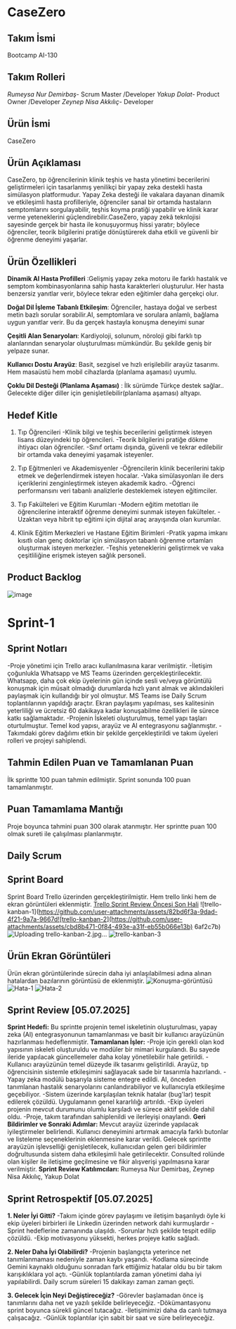 # CaseZero

## Takım İsmi
Bootcamp AI-130

## Takım Rolleri
*Rumeysa Nur Demirbaş*- Scrum Master /Developer
*Yakup Dolat*- Product Owner /Developer
*Zeynep Nisa Akkılıç*- Developer

## Ürün İsmi
CaseZero

## Ürün Açıklaması
CaseZero, tıp öğrencilerinin klinik teşhis ve hasta yönetimi becerilerini geliştirmeleri için tasarlanmış yenilikçi bir yapay zeka destekli hasta simülasyon platformudur. Yapay Zeka desteği ile vakalara dayanan dinamik ve etkileşimli hasta profilleriyle, öğrenciler sanal bir ortamda hastaların semptomlarını sorgulayabilir, teşhis koyma pratiği yapabilir ve klinik karar verme yeteneklerini güçlendirebilir.CaseZero, yapay zekâ teknlojisi sayesinde gerçek bir hasta ile konuşuyormuş hissi yaratır; böylece öğrenciler, teorik bilgilerini pratiğe dönüştürerek daha etkili ve güvenli bir öğrenme deneyimi yaşarlar.

## Ürün Özellikleri
**Dinamik AI Hasta Profilleri** :Gelişmiş yapay zeka motoru ile farklı hastalık ve semptom kombinasyonlarına sahip hasta karakterleri oluşturulur. Her hasta benzersiz yanıtlar verir, böylece tekrar eden eğitimler daha gerçekçi olur.

**Doğal Dil İşleme Tabanlı Etkileşim**: Öğrenciler, hastaya doğal ve serbest metin bazlı sorular sorabilir.AI, semptomlara ve sorulara anlamlı, bağlama uygun yanıtlar verir. Bu da gerçek hastayla konuşma deneyimi sunar

**Çeşitli Alan Senaryoları**: Kardiyoloji, solunum, nöroloji gibi farklı tıp alanlarından senaryolar oluşturulması mümkündür. Bu şekilde geniş bir yelpaze sunar.

**Kullanıcı Dostu Arayüz**: Basit, sezgisel ve hızlı erişilebilir arayüz tasarımı. Hem masaüstü hem mobil cihazlarda (planlama aşaması) uyumlu.

**Çoklu Dil Desteği (Planlama Aşaması)** : İlk sürümde Türkçe destek sağlar.. Gelecekte diğer diller için genişletilebilir(planlama aşaması) altyapı.

## Hedef Kitle
1. Tıp Öğrencileri
-Klinik bilgi ve teşhis becerilerini geliştirmek isteyen lisans düzeyindeki tıp öğrencileri.
-Teorik bilgilerini pratiğe dökme ihtiyacı olan öğrenciler.
-Sınıf ortamı dışında, güvenli ve tekrar edilebilir bir ortamda vaka deneyimi yaşamak isteyenler.

2. Tıp Eğitmenleri ve Akademisyenler
-Öğrencilerin klinik becerilerini takip etmek ve değerlendirmek isteyen hocalar.
-Vaka simülasyonları ile ders içeriklerini zenginleştirmek isteyen akademik kadro.
-Öğrenci performansını veri tabanlı analizlerle desteklemek isteyen eğitimciler.

3. Tıp Fakülteleri ve Eğitim Kurumları
-Modern eğitim metotları ile öğrencilerine interaktif öğrenme deneyimi sunmak isteyen fakülteler.
-Uzaktan veya hibrit tıp eğitimi için dijital araç arayışında olan kurumlar.

4. Klinik Eğitim Merkezleri ve Hastane Eğitim Birimleri
-Pratik yapma imkanı kısıtlı olan genç doktorlar için simülasyon tabanlı öğrenme ortamları oluşturmak isteyen merkezler.
-Teşhis yeteneklerini geliştirmek ve vaka çeşitliliğine erişmek isteyen sağlık personeli.

## Product Backlog
![image](https://github.com/user-attachments/assets/47f8c4e8-cde2-4a05-b230-cd62741c57f1)

# Sprint-1
## Sprint Notları
-Proje yönetimi için Trello aracı kullanılmasına karar verilmiştir.
-İletişim çoğunlukla Whatsapp ve MS Teams üzerinden gerçekleştirilecektir. Whatsapp, daha çok ekip üyelerinin gün içinde sesli ve/veya görüntülü konuşmak için müsait olmadığı durumlarda hızlı yanıt almak ve aklındakileri paylaşmak için kullandığı bir yol olmuştur.  MS Teams ise Daily Scrum toplantılarının yapıldığı araçtır. Ekran paylaşımı yapılması, ses kalitesinin yeterliliği ve ücretsiz 60 dakikaya kadar konuşabilme özellikleri ile sürece katkı sağlamaktadır.
-Projenin İskeleti oluşturulmuş, temel yapı taşları oturtulmuştur. Temel kod yapısı, arayüz ve AI entegrasyonu sağlanmıştır.
-Takımdaki görev dağılımı etkin bir şekilde gerçekleştirildi ve takım üyeleri rolleri ve projeyi sahiplendi.

## Tahmin Edilen Puan ve Tamamlanan Puan
İlk sprintte 100 puan tahmin edilmiştir. Sprint sonunda 100 puan tamamlanmıştır. 

## Puan Tamamlama Mantığı
Proje boyunca tahmini puan 300 olarak atanmıştır. Her sprintte puan 100 olmak sureti ile çalışılması planlanmıştır.

## Daily Scrum 

## Sprint Board
Sprint Board Trello üzerinden gerçekleştirilmiştir. Hem trello linki hem de ekran görüntüleri eklenmiştir.
[Trello Sprint Review Öncesi Son Hali]([https://ornek-link.com](https://trello.com/invite/b/6867b1bc8d81994144d4d2e4/ATTI90b6709a1ea40d58f2ae2bf300006a8800D46E10/casezero-sprint-1))
![trello-kanban-1](https://github.com/user-attachments/assets/82bd6f3a-9dad-4f21-9a7a-9667d![trello-kanban-2](https://github.com/user-attachments/assets/cbd8b471-0f84-493e-a31f-eb55b066e13b)
6af2c7b)
![Uploading trello-kanban-2.jpg…]()
![trello-kanban-3](https://github.com/user-attachments/assets/add2d8ee-58db-4681-abba-9db765827ed3)

## Ürün Ekran Görüntüleri
Ürün ekran görüntülerinde sürecin daha iyi anlaşılabilmesi adına alınan hatalardan bazılarının görüntüsü de eklenmiştir.
![Konuşma-görüntüsü](https://github.com/user-attachments/assets/7ea2b549-674d-4851-a9f8-bd23c7777eb6)
![Hata-1](https://github.com/user-attachments/assets/40a803ab-4619-4ca1-9b30-c46565a8acbd)
![Hata-2](https://github.com/user-attachments/assets/2a7019ba-783f-4014-9a71-ff3cc4f2a183)

## Sprint Review [05.07.2025]  
**Sprint Hedefi:**
Bu sprintte projenin temel iskeletinin oluşturulması, yapay zeka (AI) entegrasyonunun tamamlanması ve basit bir kullanıcı arayüzünün hazırlanması hedeflenmiştir.
**Tamamlanan İşler:**
-Proje için gerekli olan kod yapısının iskeleti oluşturuldu ve modüler bir mimari kurgulandı. Bu sayede ileride yapılacak güncellemeler daha kolay yönetilebilir hale getirildi.
-Kullanıcı arayüzünün temel düzeyde ilk tasarımı geliştirildi. Arayüz, tıp öğrencisinin sistemle etkileşimini sağlayacak sade bir tasarımla hazırlandı.
-Yapay zeka modülü başarıyla sisteme entegre edildi. AI, önceden tanımlanan hastalık senaryolarını canlandırabiliyor ve kullanıcıyla etkileşime geçebiliyor.
-Sistem üzerinde karşılaşılan teknik hatalar (bug'lar) tespit edilerek çözüldü. Uygulamanın genel kararlılığı artırıldı.
-Ekip üyeleri projenin mevcut durumunu olumlu karşıladı ve sürece aktif şekilde dahil oldu. -Proje, takım tarafından sahiplenildi ve ilerleyişi onaylandı.
**Geri Bildirimler ve Sonraki Adımlar:**
Mevcut arayüz üzerinde yapılacak iyileştirmeler belirlendi. Kullanıcı deneyimini artırmak amacıyla farklı butonlar ve listeleme seçeneklerinin eklenmesine karar verildi.
Gelecek sprintte arayüzün işlevselliği genişletilecek, kullanıcıdan gelen geri bildirimler doğrultusunda sistem daha etkileşimli hale getirilecektir.
Consulted rolünde olan kişiler ile iletişime geçilmesine ve fikir alışverişi yapılmasına karar verilmiştir.
**Sprint Review Katılımcıları:** Rumeysa Nur Demirbaş, Zeynep Nisa Akkılıç, Yakup Dolat


## Sprint Retrospektif [05.07.2025]
**1. Neler İyi Gitti?**
-Takım içinde görev paylaşımı ve iletişim başarılıydı öyle ki ekip üyeleri birbirleri ile Linkedin üzerinden network dahi kurmuşlardır
-Sprint hedeflerine zamanında ulaşıldı.
-Sorunlar hızlı şekilde tespit edilip çözüldü.
-Ekip motivasyonu yüksekti, herkes projeye katkı sağladı.

**2. Neler Daha İyi Olabilirdi?**
-Projenin başlangıçta yeterince net tanımlanmaması nedeniyle zaman kaybı yaşandı.
-Kodlama sürecinde Gemini kaynaklı olduğunu sonradan fark ettiğimiz hatalar oldu bu bir takım karışıklıklara yol açtı.
-Günlük  toplantılarda zaman yönetimi daha iyi yapılabilirdi. Daily scrum süreleri 15 dakikayı zaman zaman geçti. 

**3. Gelecek İçin Neyi Değiştireceğiz?**
-Görevler başlamadan önce iş tanımlarını daha net ve yazılı şekilde belirleyeceğiz.
-Dökümantasyonu sprint boyunca sürekli güncel tutacağız.
-İletişimimizi daha da canlı tutmaya çalışacağız.
-Günlük toplantılar için sabit bir saat ve süre belirleyeceğiz.

